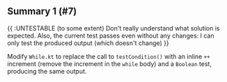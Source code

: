 ## Summary 1 (#7)

{{ :UNTESTABLE (to some extent) 
Don't really understand what solution is expected. Also, the current test
passes even without any changes: I can only test the produced output (which
doesn't change) }}

Modify `While.kt` to replace the call to `testCondition()` with an inline `++`
increment (remove the increment in the `while` body) and a `Boolean` test,
producing the same output.